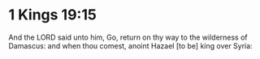 # 1 Kings 19:15

And the LORD said unto him, Go, return on thy way to the wilderness of Damascus: and when thou comest, anoint Hazael [to be] king over Syria: